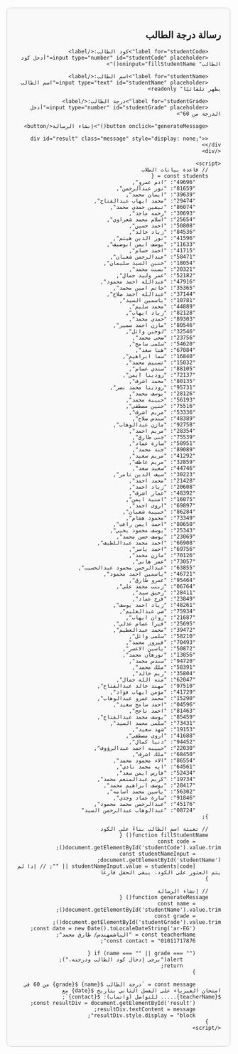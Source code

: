<!DOCTYPE html>
<html lang="ar">
<head>
    <meta charset="UTF-8">
    <meta name="viewport" content="width=device-width, initial-scale=1.0">
    <title>رسالة درجة الطالب</title>
    <style>
        body {
            font-family: Arial, sans-serif;
            direction: rtl;
            text-align: right;
            margin: 20px;
        }
        .container {
            max-width: 600px;
            margin: auto;
            padding: 20px;
            border: 1px solid #ccc;
            border-radius: 10px;
            background-color: #f9f9f9;
        }
        label {
            font-weight: bold;
            margin-bottom: 5px;
        }
        input, button {
            width: 100%;
            padding: 10px;
            margin: 10px 0;
            border: 1px solid #ccc;
            border-radius: 5px;
        }
        button {
            background-color: #34495e;
            color: white;
            font-size: 16px;
            cursor: pointer;
        }
        button:hover {
            background-color: #2c3e50;
        }
        .message {
            margin-top: 20px;
            padding: 15px;
            border: 1px solid #4caf50;
            border-radius: 5px;
            background-color: #e8f5e9;
            color: #2e7d32;
        }
    </style>
</head>
<body>
    <div class="container">
        <h2>رسالة درجة الطالب</h2>
        
        <label for="studentCode">كود الطالب:</label>
        <input type="number" id="studentCode" placeholder="أدخل كود الطالب" oninput="fillStudentName()">
        
        <label for="studentName">اسم الطالب:</label>
        <input type="text" id="studentName" placeholder="اسم الطالب يظهر تلقائيًا" readonly>
        
        <label for="studentGrade">درجة الطالب:</label>
        <input type="number" id="studentGrade" placeholder="أدخل الدرجة من 60">
        
        <button onclick="generateMessage()">إنشاء الرسالة</button>
        
        <div id="result" class="message" style="display: none;"></div>
    </div>

    <script>
        // قاعدة بيانات الطلاب
        const students = {
            "49696": "ادم عمرو",
            "81659": "نور عبدالرحمن",
            "39639": "ايمان محمد",
            "29474": "محمد ايهاب عبدالفتاح",
            "86074": "نيفين حمدي محمد",
            "30693": "رحمه ماجد",
            "25654": "اسلام محمد شعراوي",
            "50808": "احمد حسين",
            "84536": "زياد خالد",
            "41596": "نور الدين هيثم",
            "11633": "يوسف ايمن ابوضيف",
            "41715": "احمد حسام",
            "58471": "عبدالرحمن شعبان",
            "18054": "حنين السيد سليمان",
            "20321": "بسنت محمد",
            "52182": "عمر وليد جمال",
            "47916": "عبدالله احمد محمود",
            "35365": "حاتم امين محمد",
            "37144": "عبدالله احمد صلاح",
            "10781": "ياسمين السيد",
            "44889": "محمد سليم",
            "82128": "زياد ايهاب",
            "89303": "حمدي محمد",
            "80546": "مازن احمد سمير",
            "32546": "لوجين وائل",
            "23756": "ضحى محمد",
            "54620": "سلمى سامح",
            "67084": "هنا سعد",
            "16840": "سما ابراهيم",
            "15032": "تسنيم محمد",
            "88105": "سندي عصام",
            "72137": "رودينا ايمن",
            "80135": "محمد اشرف",
            "95731": "رودينا محمد نصر",
            "28126": "يوسف محمد",
            "56193": "حبيبة محمد",
            "75516": "حنين مصطفى",
            "53336": "مريم اشرف",
            "48389": "سندس صلاح",
            "92758": "مازن عبدالوهاب",
            "28354": "مريم احمد",
            "75539": "جنى طارق",
            "58951": "سارة عماد",
            "89089": "جنة محمد",
            "41292": "مريم سعيد",
            "32859": "مريم عاطف",
            "44746": "سعيد سعد",
            "30223": "سيف الدين تامر",
            "21428": "محمد احمد",
            "20608": "زياد احمد",
            "48392": "عمار اشرف",
            "16075": "امنية ايمن",
            "69897": "اروى احمد",
            "86284": "حبيبة شعبان",
            "73349": "محمود هشام",
            "80650": "احمد ايمن رافت",
            "25343": "يوسف محمود يحيي",
            "23069": "يوسف حسن محمد",
            "66908": "احمد محمد عبداللطيف",
            "69756": "احمد ياسر",
            "70126": "مازن محمد",
            "73057": "عمر هاني",
            "63855": "عبدالرحمن محمود عبدالحسيب",
            "46721": "ياسمين احمد محمود",
            "95464": "عمرو طارق",
            "06764": "زينب محمد علي",
            "28411": "رحيق سيد",
            "23849": "فرح عماد",
            "48261": "زياد احمد يوسف",
            "75934": "ضي عبدالعليم",
            "21687": "روان ايهاب",
            "25695": "فيرا عصام عدلي",
            "39472": "محمد عبدالعظيم",
            "58210": "سلمى وائل",
            "70493": "فيروز محمد",
            "50872": "ياسين الاعسر",
            "13856": "نورهان محمد",
            "94720": "سندس محمد",
            "58391": "ملك محمد",
            "35804": "ريم خالد",
            "62047": "منه الله جمال",
            "97510": "مهند خالد عبدالفتاح",
            "41729": "مؤمن ايهاب فؤاد",
            "15290": "محمد عمرو عبدالوهاب",
            "04596": "احمد سامح سعيد",
            "81463": "احمد ناجح",
            "85459": "يوسف محمد عبدالفتاح",
            "73431": "سلمى محمد السيد",
            "19153": "شهد سعيد",
            "41688": "اروى مصطفى",
            "94452": "دنيا كمال",
            "22030": "حبيبه احمد عبدالرؤوف",
            "68450": "ملك اشرف",
            "86554": "الاء محمود محمد",
            "64561": "ايه محمد نادي",
            "52434": "فارس ايمن سعد",
            "19734": "كريم عبدالمنعم محمد",
            "28417": "يوسف ابراهيم محمد",
            "56302": "ياسين محمد اسامه",
            "91846": "سارة عماد وجدي",
            "45176": "عبدالرحمن محمد محمود",
            "08724": "عبدالوهاب عبدالرحمن السيد"
        };

        // تعبئة اسم الطالب بناءً على الكود
        function fillStudentName() {
            const code = document.getElementById('studentCode').value.trim();
            const studentNameInput = document.getElementById('studentName');
            studentNameInput.value = students[code] || ""; // إذا لم يتم العثور على الكود، يبقى الحقل فارغًا
        }

        // إنشاء الرسالة
        function generateMessage() {
            const name = document.getElementById('studentName').value.trim();
            const grade = document.getElementById('studentGrade').value.trim();
            const date = new Date().toLocaleDateString('ar-EG');
            const teacherName = "الباشمهندس/ طارق محمد";
            const contact = "01011717876";

            if (name === "" || grade === "") {
                alert("يرجى إدخال كود الطالب ودرجته.");
                return;
            }

            const message = `درجة الطالب ${name} ${grade} من 60 في امتحان الفيزياء على الفصل الثاني بتاريخ ${date} مع ${teacherName}..... للتواصل (واتساب): ${contact}`;
            const resultDiv = document.getElementById('result');
            resultDiv.textContent = message;
            resultDiv.style.display = "block";
        }
    </script>
